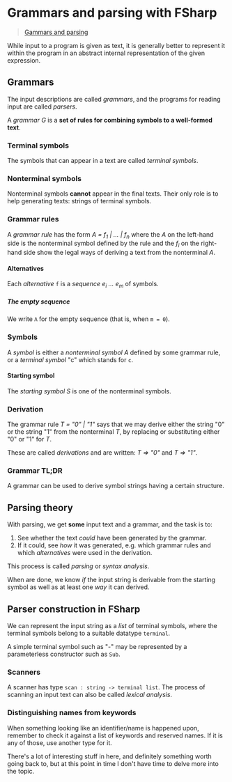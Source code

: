 # Grammars and parsing with FSharp

> [Gammars and parsing](https://learnit.itu.dk/pluginfile.php/166124/course/section/88007/parsernotes.pdf)

While input to a program is given as text, it is generally better to represent it within the program in an abstract internal representation of the given expression.

## Grammars

The input descriptions are called *grammars*, and the programs for reading input are called *parsers*.

A *grammar G* is a **set of rules for combining symbols to a well-formed text**.

### Terminal symbols

The symbols that can appear in a text are called *terminal symbols*.

### Nonterminal symbols

Nonterminal symbols **cannot** appear in the final texts. Their only role is to help generating texts: strings of terminal symbols.

### Grammar rules

A *grammar rule* has the form *A = f<sub>1</sub> | ... | f<sub>n</sub>* where the *A* on the left-hand side is the nonterminal symbol defined by the rule and the *f<sub>i</sub>* on the right-hand side show the legal ways of deriving a text from the nonterminal *A*.

#### Alternatives

Each *alternative* `f` is a *sequence e<sub>i</sub> ... e<sub>m</sub>* of symbols.

##### The empty sequence

We write `Λ` for the empty sequence (that is, when `m = 0`).

### Symbols

A *symbol* is either a *nonterminal symbol A* defined by some grammar rule, or a *terminal symbol* "c" which stands for `c`.

#### Starting symbol

The *starting symbol S* is one of the nonterminal symbols.

### Derivation

The grammar rule *T = "0" | "1"* says that we may derive either the string "0" or the string "1" from the nonterminal *T*, by replacing or substituting either "0" or "1" for *T*.

These are called *derivations* and are written: *T ⇒ "0"* and *T ⇒ "1"*.

### Grammar TL;DR

 A grammar can be used to derive symbol strings having a certain structure.

## Parsing theory

With parsing, we get **some** input text and a grammar, and the task is to:

1. See whether the text *could* have been generated by the grammar.
2. If it could, see *how* it was generated, e.g. which grammar rules and which *alternatives* were used in the derivation.

This process is called *parsing* or *syntax analysis*.

When are done, we know *if* the input string is derivable from the starting symbol as well as at least one *way* it can derived.

## Parser construction in FSharp

We can represent the input string as a *list* of terminal symbols, where the terminal symbols belong to a suitable datatype `terminal`.

A simple terminal symbol such as "-" may be represented by a parameterless constructor such as `Sub`.

### Scanners

A scanner has type `scan : string -> terminal list`. The process of scanning an input text can also be called *lexical analysis*.

### Distinguishing names from keywords

When something looking like an identifier/name is happened upon, remember to check it against a list of keywords and reserved names. If it is any of those, use another type for it.

There's a lot of interesting stuff in here, and definitely something worth going back to, but at this point in time I don't have time to delve more into the topic.